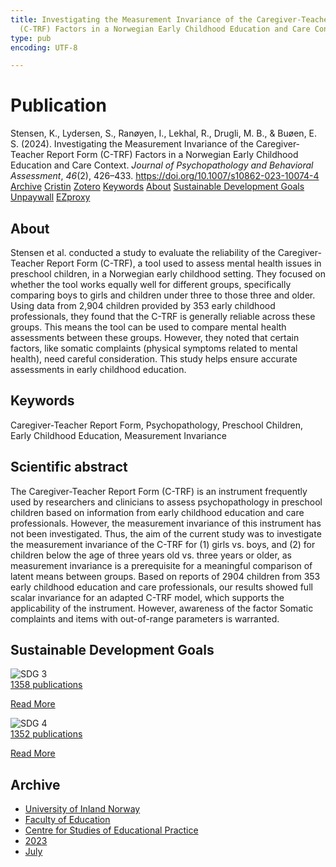 ```yaml
---
title: Investigating the Measurement Invariance of the Caregiver-Teacher Report Form
  (C-TRF) Factors in a Norwegian Early Childhood Education and Care Context
type: pub
encoding: UTF-8

---
```

<h1>Publication</h1>
<article id="csl-bib-container-E8GEEJ7S" class="csl-bib-container">
  <div class="csl-bib-body"> <div class="csl-entry">Stensen, K., Lydersen, S., Ranøyen, I., Lekhal, R., Drugli, M. B., &#38; Buøen, E. S. (2024). Investigating the Measurement Invariance of the Caregiver-Teacher Report Form (C-TRF) Factors in a Norwegian Early Childhood Education and Care Context. <i>Journal of Psychopathology and Behavioral Assessment</i>, <i>46</i>(2), 426–433. <a href="https://doi.org/10.1007/s10862-023-10074-4">https://doi.org/10.1007/s10862-023-10074-4</a></div> </div>
  <div class="csl-bib-buttons">
    <a href="#taxonomy-article-E8GEEJ7S" alt="archive" class="csl-bib-button">Archive</a>
    <a href="https://app.cristin.no/results/show.jsf?id=2163492" alt="Cristin" class="csl-bib-button">Cristin</a>
    <a href="http://zotero.org/groups/5881554/items/E8GEEJ7S" alt="Zotero" class="csl-bib-button">Zotero</a>
    <a href="#keywords-article-E8GEEJ7S" alt="keywords" class="csl-bib-button">Keywords</a>
    <a href="#about-article-E8GEEJ7S" alt="about_pub" class="csl-bib-button">About</a>
    <a href="#sdg-article-E8GEEJ7S" alt="sdg" class="csl-bib-button">Sustainable Development Goals</a>
    <a href="https://link.springer.com/content/pdf/10.1007/s10862-023-10074-4.pdf" alt="Unpaywall" class="csl-bib-button">Unpaywall</a>
    <a href="https://link.springer.com/content/pdf/10.1007/s10862-023-10074-4.pdf" alt="EZproxy" class="csl-bib-button">EZproxy</a>
  </div>
  <div id="csl-bib-meta-container-E8GEEJ7S"></div>
</article>
<div id="csl-bib-meta-E8GEEJ7S" class="csl-bib-meta">
  <article id="about-article-E8GEEJ7S" class="about_pub-article">
    <h1>About</h1>
    Stensen et al. conducted a study to evaluate the reliability of the Caregiver-Teacher Report Form (C-TRF), a tool used to assess mental health issues in preschool children, in a Norwegian early childhood setting. They focused on whether the tool works equally well for different groups, specifically comparing boys to girls and children under three to those three and older. Using data from 2,904 children provided by 353 early childhood professionals, they found that the C-TRF is generally reliable across these groups. This means the tool can be used to compare mental health assessments between these groups. However, they noted that certain factors, like somatic complaints (physical symptoms related to mental health), need careful consideration. This study helps ensure accurate assessments in early childhood education.
  </article>
  <article id="keywords-article-E8GEEJ7S" class="keywords-article">
    <h1>Keywords</h1>
    Caregiver-Teacher Report Form, Psychopathology, Preschool Children, Early Childhood Education, Measurement Invariance
  </article>
  <article id="abstract-article-E8GEEJ7S" class="abstract-article">
    <h1>Scientific abstract</h1>
    The Caregiver-Teacher Report Form (C-TRF) is an instrument frequently used by researchers and clinicians to assess psychopathology in preschool children based on information from early childhood education and care professionals. However, the measurement invariance of this instrument has not been investigated. Thus, the aim of the current study was to investigate the measurement invariance of the C-TRF for (1) girls vs. boys, and (2) for children below the age of three years old vs. three years or older, as measurement invariance is a prerequisite for a meaningful comparison of latent means between groups. Based on reports of 2904 children from 353 early childhood education and care professionals, our results showed full scalar invariance for an adapted C-TRF model, which supports the applicability of the instrument. However, awareness of the factor Somatic complaints and items with out-of-range parameters is warranted.
  </article>
  <article id="sdg-article-E8GEEJ7S" class="sdg-article">
    <h1>Sustainable Development Goals</h1>
    <div class="sdg-container"><div id="sdg3" class="sdg">
        <img src="{{< params subfolder >}}images/sdg/sdg03_en.png" class="image" alt="SDG 3">
        <div class="sdg-overlay">
          <a href="{{< params subfolder >}}en/archive/?sdg=3#archive" class="sdg-publication-count"><span>1358</span> publications</a>
          <p><a href="https://sdgs.un.org/goals/goal3" class="sdg-read-more">Read More</a></p>
        </div>
      </div> <div id="sdg4" class="sdg">
        <img src="{{< params subfolder >}}images/sdg/sdg04_en.png" class="image" alt="SDG 4">
        <div class="sdg-overlay">
          <a href="{{< params subfolder >}}en/archive/?sdg=4#archive" class="sdg-publication-count"><span>1352</span> publications</a>
          <p><a href="https://sdgs.un.org/goals/goal4" class="sdg-read-more">Read More</a></p>
        </div>
      </div></div>
  </article>
  <article id="taxonomy-article-E8GEEJ7S" class="taxonomy-article">
    <h1>Archive</h1>
    <ul>
      <li><a href="{{< params subfolder >}}en/archive/?key=3DCRN523">University of Inland Norway</a></li>
      <li><a href="{{< params subfolder >}}en/archive/?key=WYNZA47F">Faculty of Education</a></li>
      <li><a href="{{< params subfolder >}}en/archive/?key=G3SEU2Z2">Centre for Studies of Educational Practice</a></li>
      <li><a href="{{< params subfolder >}}en/archive/?key=GXY3EJVE">2023</a></li>
      <li><a href="{{< params subfolder >}}en/archive/?key=WRKJGWTT">July</a></li>
    </ul>
  </article>
</div>
